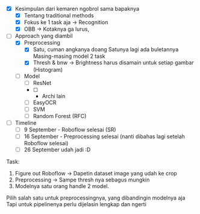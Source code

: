 - [x] Kesimpulan dari kemaren ngobrol sama bapaknya
	- [x] Tentang traditional methods
	- [x] Fokus ke 1 task aja -> Recognition
	- [x] OBB -> Kotaknya ga lurus, 
- [ ] Approach yang diambil
	- [x] Preprocessing
		- [x] Satu, cuman angkanya doang
		    Satunya lagi ada buletannya
		    Masing-masing model 2 task
		- [x] Thresh & bnw -> Brightness harus disamain untuk setiap gambar (Histogram)
	- [ ] Model
		- [ ] ResNet
		- [ ] + Archi lain
		- [ ] EasyOCR
		- [ ] SVM
		- [ ] Random Forest (RFC)
- [ ] Timeline
	- [ ] 9 September - Roboflow selesai (SR)
	- [ ] 16 September - Preprocessing selesai (nanti dibahas lagi setelah Roboflow selesai)
	- [ ] 26 September udah jadi :D

Task:
1. Figure out Roboflow -> Dapetin dataset image yang udah ke crop 
2. Preprocessing -> Sampe thresh nya sebagus mungkin
3. Modelnya satu orang handle 2 model.


Pilih salah satu untuk preprocessingnya, yang dibandingin modelnya aja
Tapi untuk pipelinenya perlu dijelasin lengkap dan ngerti